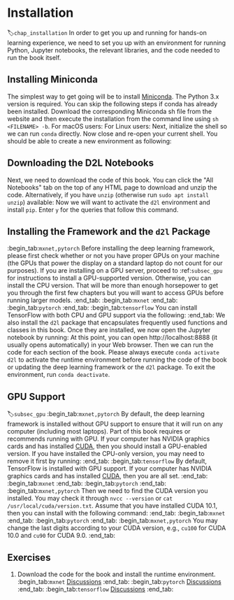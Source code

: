 # Installation
:label:`chap_installation`
In order to get you up and running for hands-on learning experience,
we need to set you up with an environment for running Python,
Jupyter notebooks, the relevant libraries,
and the code needed to run the book itself.
## Installing Miniconda
The simplest way to get going will be to install
[Miniconda](https://conda.io/en/latest/miniconda.html). The Python 3.x version
is required. You can skip the following steps if conda has already been installed.
Download the corresponding Miniconda sh file from the website
and then execute the installation from the command line
using `sh <FILENAME> -b`. For macOS users:
For Linux users:
Next, initialize the shell so we can run `conda` directly.
Now close and re-open your current shell. You should be able to create a new
environment as following:
## Downloading the D2L Notebooks
Next, we need to download the code of this book. You can click the "All
Notebooks" tab on the top of any HTML page to download and unzip the code.
Alternatively, if you have `unzip` (otherwise run `sudo apt install unzip`) available:
Now we will want to activate the `d2l` environment and install `pip`.
Enter `y` for the queries that follow this command.
## Installing the Framework and the `d2l` Package
:begin_tab:`mxnet,pytorch`
Before installing the deep learning framework, please first check
whether or not you have proper GPUs on your machine
(the GPUs that power the display on a standard laptop
do not count for our purposes).
If you are installing on a GPU server,
proceed to :ref:`subsec_gpu` for instructions
to install a GPU-supported version.
Otherwise, you can install the CPU version.
That will be more than enough horsepower to get you
through the first few chapters but you will want
to access GPUs before running larger models.
:end_tab:
:begin_tab:`mxnet`
:end_tab:
:begin_tab:`pytorch`
:end_tab:
:begin_tab:`tensorflow`
You can install TensorFlow with both CPU and GPU support via the following:
:end_tab:
We also install the `d2l` package that encapsulates frequently used
functions and classes in this book.
Once they are installed, we now open the Jupyter notebook by running:
At this point, you can open http://localhost:8888 (it usually opens automatically) in your Web browser. Then we can run the code for each section of the book.
Please always execute `conda activate d2l` to activate the runtime environment
before running the code of the book or updating the deep learning framework or the `d2l` package.
To exit the environment, run `conda deactivate`.
## GPU Support
:label:`subsec_gpu`
:begin_tab:`mxnet,pytorch`
By default, the deep learning framework is installed without GPU support
to ensure that it will run on any computer (including most laptops).
Part of this book requires or recommends running with GPU.
If your computer has NVIDIA graphics cards and has installed [CUDA](https://developer.nvidia.com/cuda-downloads),
then you should install a GPU-enabled version.
If you have installed the CPU-only version,
you may need to remove it first by running:
:end_tab:
:begin_tab:`tensorflow`
By default, TensorFlow is installed with GPU support.
If your computer has NVIDIA graphics cards and has installed [CUDA](https://developer.nvidia.com/cuda-downloads),
then you are all set.
:end_tab:
:begin_tab:`mxnet`
:end_tab:
:begin_tab:`pytorch`
:end_tab:
:begin_tab:`mxnet,pytorch`
Then we need to find the CUDA version you installed.
You may check it through `nvcc --version` or `cat /usr/local/cuda/version.txt`.
Assume that you have installed CUDA 10.1,
then you can install with the following command:
:end_tab:
:begin_tab:`mxnet`
:end_tab:
:begin_tab:`pytorch`
:end_tab:
:begin_tab:`mxnet,pytorch`
You may change the last digits according to your CUDA version, e.g., `cu100` for
CUDA 10.0 and `cu90` for CUDA 9.0.
:end_tab:
## Exercises
1. Download the code for the book and install the runtime environment.
:begin_tab:`mxnet`
[Discussions](https://discuss.d2l.ai/t/23)
:end_tab:
:begin_tab:`pytorch`
[Discussions](https://discuss.d2l.ai/t/24)
:end_tab:
:begin_tab:`tensorflow`
[Discussions](https://discuss.d2l.ai/t/436)
:end_tab: